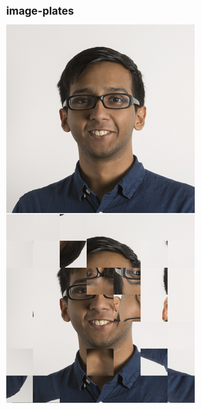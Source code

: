 # image-plates


![](https://raw.githubusercontent.com/mithru/image-plates/master/imageExperiments/data/Mithru-sq.jpg)
![](https://raw.githubusercontent.com/mithru/image-plates/master/imageExperiments/data/ss-98.png)
